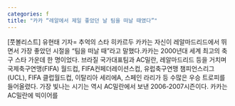 ```yaml
---
categories: f
title: "카카 “레알에서 제일 좋았던 날 팀을 떠날 때였다”"
---
```

[풋볼리스트] 유현태 기자= 추억의 스타 히카르두 카카는 자신이 레알마드리드에서 뛰면서 가장 좋았던 시절을 “팀을 떠날 때”라고 말했다.카카는 2000년대 세계 최고의 축구 스타 가운데 한 명이었다. 브라질 국가대표팀과 AC밀란, 레알마드리드 등을 거치며 국제축구연맹(FIFA) 월드컵, FIFA컨페더레이션스컵, 유럽축구연맹 챔피언스리그(UCL), FIFA 클럽월드컵, 이탈리아 세리에A, 스페인 라리가 등 수많은 우승 트로피를 들어올렸다. 가장 빛나는 시기는 역시 AC밀란에서 보낸 2006-2007시즌이다. 카카는AC밀란에 빅이어를